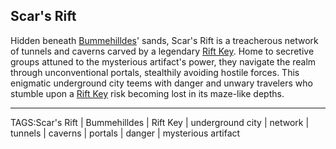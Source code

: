 ## Scar's Rift

Hidden beneath [Bummehilldes](Bummehilldes.md)' sands, Scar's Rift is a treacherous network of tunnels and caverns carved by a legendary [Rift Key](../Artifacts/Rift%20Key.md). Home to secretive groups attuned to the mysterious artifact's power, they navigate the realm through unconventional portals, stealthily avoiding hostile forces. This enigmatic underground city teems with danger and unwary travelers who stumble upon a [Rift Key](../Artifacts/Rift%20Key.md) risk becoming lost in its maze-like depths.


---

TAGS:Scar's Rift | Bummehilldes | Rift Key | underground city | network | tunnels | caverns | portals | danger | mysterious artifact
